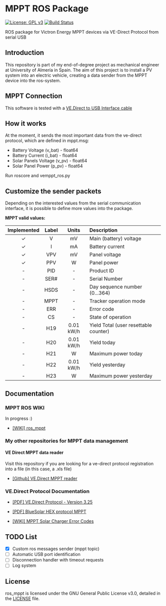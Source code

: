 # MPPT ROS Package
[![License: GPL v3](https://img.shields.io/badge/License-GPLv3-blue.svg)](https://www.gnu.org/licenses/gpl-3.0)
[![Build Status](http://build.ros.org/job/Kdev__ros_mppt__ubuntu_xenial_amd64/badge/icon)](http://build.ros.org/job/Kdev__ros_mppt__ubuntu_xenial_amd64/)

ROS package for Victron Energy MPPT devices via VE-Direct Protocol from serial USB

## Introduction
This repository is part of my end-of-degree project as mechanical engineer at University of Almería in Spain.
The aim of this project is to install a PV system into an electric vehicle, creating a data sender from the MPPT device into the ros-system.

## MPPT Connection
This software is tested with a [VE.Direct to USB Interface cable](https://www.victronenergy.com.es/accessories/ve-direct-to-usb-interface)

## How it works
At the moment, it sends the most important data from the ve-direct protocol, which are defined in mppt.msg:

 - Battery Voltage (v_bat) - float64
 - Battery Current (i_bat) - float64
 - Solar Panels Voltage (v_pv) - float64
 - Solar Panel Power (p_pv) - float64

Run roscore and vemppt_ros.py

## Customize the sender packets
Depending on the interested values from the serial communication interface, it is possible to define more values into the package.

**MPPT valid values:**

| Implemented | Label | Units | Description |
| :---: | :---: | :---: | :--- |
| ✓ | V | mV | Main (battery) voltage |
| ✓ | I | mA | Battery current |
| ✓ | VPV | mV | Panel voltage |
| ✓ | PPV | W | Panel power |
| - | PID | - | Product ID |
| - | SER# | - | Serial Number |
| - | HSDS | - | Day sequence number (0...364) |
| - | MPPT | - | Tracker operation mode |
| - | ERR | - | Error code |
| - | CS | - | State of operation |
| - | H19 | 0.01 kW/h | Yield Total (user resettable counter) |
| - | H20 | 0.01 kW/h | Yield today |
| - | H21 | W | Maximum power today |
| - | H22 | 0.01 kW/h | Yield yesterday |
| - | H23 | W | Maximum power yesterday |

## Documentation
### MPPT ROS WIKI
In progress :)

 - [[WIKI] ros_mppt](http://wiki.ros.org/ros_mppt)

### My other repositories for MPPT data management
#### VE Direct MPPT data reader
Visit this repository if you are looking for a ve-direct protocol registration into a file (in this case, a .xls file)

 - [[Github] VE.Direct MPPT reader](https://github.com/AaronPB/vemppt_reader)

### VE.Direct Protocol Documentation

 - [[PDF] VE.Direct Protocol - Version 3.25](https://www.victronenergy.com.es/download-document/2036/ve.direct-protocol-3.25.pdf)

 - [[PDF] BlueSolar HEX protocol MPPT](https://www.victronenergy.com.es/download-document/4459/bluesolar-hex-protocol-mppt.pdf)
  
 - [[WIKI] MPPT Solar Charger Error Codes](https://www.victronenergy.com/live/mppt-error-codes)
  

## TODO List
 - [x] Custom ros messages sender (mppt topic)
 - [ ] Automatic USB port identification
 - [ ] Disconnection handler with timeout requests
 - [ ] Log system

## License
ros_mppt is licensed under the GNU General Public License v3.0, detailed in the [LICENSE](https://github.com/AaronPB/ros_mppt/blob/master/LICENSE) file.
